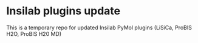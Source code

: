# Insilab plugins update

This is a temporary repo for updated Insilab PyMol plugins (LiSiCa, ProBIS H2O, ProBIS H20 MD)
